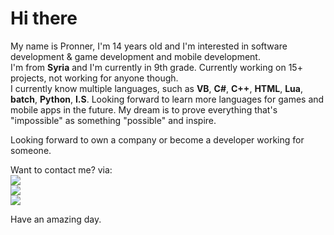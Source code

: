 # Hi there

My name is Pronner, I'm 14 years old and I'm interested in software development & game development and mobile development.\
I'm from **Syria** and I'm currently in 9th grade. Currently working on 15+ projects, not working for anyone though.\
I currently know multiple languages, such as **VB**, **C#**, **C++**, **HTML**, **Lua**, **batch**, **Python**, **I.S**. Looking forward to learn more languages for games and mobile apps in the future. My dream is to prove everything that's "impossible" as something "possible" and inspire.

Looking forward to own a company or become a developer working for someone.

Want to contact me? via:\
<a href="https://www.discord.com/app" alt="Discord"><img src="https://img.shields.io/badge/Discord-Pronner%236197-blueviolet"></a>\
<a href="https://www.instagram.com/notpronner" alt="Instagram"><img src="https://img.shields.io/badge/Instagram-%40notpronner-ff69b4"></a>\
<a href="https://www.twitter.com/notpronner" alt="Twitter"><img src="https://img.shields.io/badge/Twitter-%40notpronner-blue"></a>

Have an amazing day.
